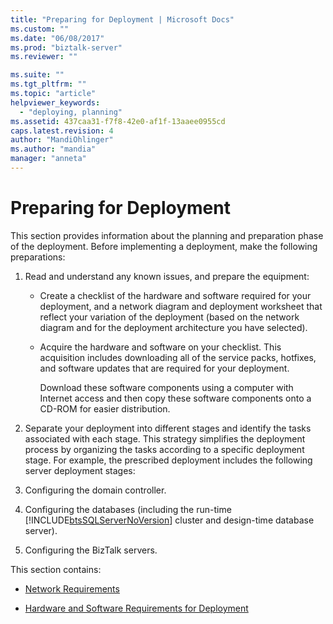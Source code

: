 ```yaml
---
title: "Preparing for Deployment | Microsoft Docs"
ms.custom: ""
ms.date: "06/08/2017"
ms.prod: "biztalk-server"
ms.reviewer: ""

ms.suite: ""
ms.tgt_pltfrm: ""
ms.topic: "article"
helpviewer_keywords: 
  - "deploying, planning"
ms.assetid: 437caa31-f7f8-42e0-af1f-13aaee0955cd
caps.latest.revision: 4
author: "MandiOhlinger"
ms.author: "mandia"
manager: "anneta"
---
```

# Preparing for Deployment
This section provides information about the planning and preparation phase of the deployment. Before implementing a deployment, make the following preparations:  
  
1.  Read and understand any known issues, and prepare the equipment:  
  
    -   Create a checklist of the hardware and software required for your deployment, and a network diagram and deployment worksheet that reflect your variation of the deployment (based on the network diagram and for the deployment architecture you have selected).  
  
    -   Acquire the hardware and software on your checklist. This acquisition includes downloading all of the service packs, hotfixes, and software updates that are required for your deployment.  
  
         Download these software components using a computer with Internet access and then copy these software components onto a CD-ROM for easier distribution.  
  
2.  Separate your deployment into different stages and identify the tasks associated with each stage. This strategy simplifies the deployment process by organizing the tasks according to a specific deployment stage. For example, the prescribed deployment includes the following server deployment stages:  
  
3.  Configuring the domain controller.  
  
4.  Configuring the databases (including the run-time [!INCLUDE[btsSQLServerNoVersion](../../includes/btssqlservernoversion-md.md)] cluster and design-time database server).  
  
5.  Configuring the BizTalk servers.  
  
 This section contains:  
  
-   [Network Requirements](../../adapters-and-accelerators/accelerator-swift/network-requirements.md)  
  
-   [Hardware and Software Requirements for Deployment](../../adapters-and-accelerators/accelerator-swift/hardware-and-software-requirements-for-deployment.md)
